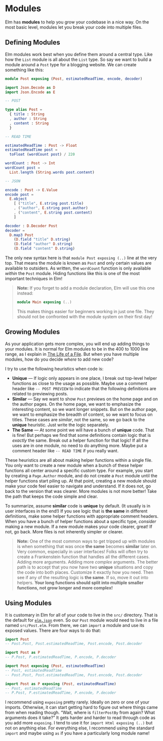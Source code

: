 # Modules

Elm has **modules** to help you grow your codebase in a nice way. On the most basic level, modules let you break your code into multiple files.

## Defining Modules

Elm modules work best when you define them around a central type. Like how the `List` module is all about the `List` type. So say we want to build a module around a `Post` type for a blogging website. We can create something like this:

```elm
module Post exposing (Post, estimatedReadTime, encode, decoder)

import Json.Decode as D
import Json.Encode as E

-- POST

type alias Post =
  { title : String
  , author : String
  , content : String
  }

-- READ TIME

estimatedReadTime : Post -> Float
estimatedReadTime post =
  toFloat (wordCount post) / 220

wordCount : Post -> Int
wordCount post =
  List.length (String.words post.content)

-- JSON

encode : Post -> E.Value
encode post =
  E.object
    [ ("title", E.string post.title)
    , ("author", E.string post.author)
    , ("content", E.string post.content)
    ]

decoder : D.Decoder Post
decoder =
  D.map3 Post
    (D.field "title" D.string)
    (D.field "author" D.string)
    (D.field "content" D.string)

```

The only new syntax here is that `module Post exposing (..)` line at the very top. That means the module is known as `Post` and only certain values are available to outsiders. As written, the `wordCount` function is only available *within* the `Post` module. Hiding functions like this is one of the most important techniques in Elm!

> **Note:** If you forget to add a module declaration, Elm will use this one instead:
>
> ```elm
> module Main exposing (..)
>
> ```
>
> This makes things easier for beginners working in just one file. They should not be confronted with the module system on their first day!

## Growing Modules

As your application gets more complex, you will end up adding things to your modules. It is normal for Elm modules to be in the 400 to 1000 line range, as I explain in [The Life of a File](https://youtu.be/XpDsk374LDE). But when you have multiple modules, how do you decide *where* to add new code?

I try to use the following heuristics when code is:

*   **Unique** — If logic only appears in one place, I break out top-level helper functions as close to the usage as possible. Maybe use a comment header like `-- POST PREVIEW` to indicate that the following definitions are related to previewing posts.
*   **Similar** — Say we want to show `Post` previews on the home page and on the author pages. On the home page, we want to emphasize the interesting content, so we want longer snippets. But on the author page, we want to emphasize the breadth of content, so we want to focus on titles. These cases are *similar*, not the same, so we go back to the **unique** heuristic. Just write the logic separately.
*   **The Same** — At some point we will have a bunch of **unique** code. That is fine! But perhaps we find that some definitions contain logic that is *exactly* the same. Break out a helper function for that logic! If all the uses are in one module, no need to do anything more. Maybe put a comment header like `-- READ TIME` if you really want.

These heuristics are all about making helper functions within a single file. You only want to create a new module when a bunch of these helper functions all center around a specific custom type. For example, you start by creating a `Page.Author` module, and do not create a `Post` module until the helper functions start piling up. At that point, creating a new module should make your code feel easier to navigate and understand. If it does not, go back to the version that was clearer. More modules is not more better! Take the path that keeps the code simple and clear.

To summarize, assume **similar** code is **unique** by default. (It usually is in user interfaces in the end!) If you see logic that is **the same** in different definitions, make some helper functions with appropriate comment headers. When you have a bunch of helper functions about a specific type, *consider* making a new module. If a new module makes your code clearer, great! If not, go back. More files is not inherently simpler or clearer.

> **Note:** One of the most common ways to get tripped up with modules is when something that was once **the same** becomes **similar** later on. Very common, especially in user interfaces! Folks will often try to create a Frankenstein function that handles all the different cases. Adding more arguments. Adding more *complex* arguments. The better path is to accept that you now have two **unique** situations and copy the code into both places. Customize it exactly how you need. Then see if any of the resulting logic is **the same**. If so, move it out into helpers. **Your long functions should split into multiple smaller functions, not grow longer and more complex!**

## Using Modules

It is customary in Elm for all of your code to live in the `src/` directory. That is the default for [`elm.json`](https://github.com/elm/compiler/blob/0.19.0/docs/elm.json/application.md) even. So our `Post` module would need to live in a file named `src/Post.elm`. From there, we can `import` a module and use its exposed values. There are four ways to do that:

```elm
import Post
-- Post.Post, Post.estimatedReadTime, Post.encode, Post.decoder

import Post as P
-- P.Post, P.estimatedReadTime, P.encode, P.decoder

import Post exposing (Post, estimatedReadTime)
-- Post, estimatedReadTime
-- Post.Post, Post.estimatedReadTime, Post.encode, Post.decoder

import Post as P exposing (Post, estimatedReadTime)
-- Post, estimatedReadTime
-- P.Post, P.estimatedReadTime, P.encode, P.decoder

```

I recommend using `exposing` pretty rarely. Ideally on zero or one of your imports. Otherwise, it can start getting hard to figure out where things came from when reading though. “Wait, where is `filterPostBy` from again? What arguments does it take?” It gets harder and harder to read through code as you add more `exposing`. I tend to use it for `import Html exposing (..)` but not on anything else. For everything else, I recommend using the standard `import` and maybe using `as` if you have a particularly long module name!